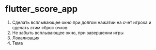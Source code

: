 # flutter_score_app

1. Сделать всплывающее окно при долгом нажатии на счет игрока и сделать этим сброс очков
2. Не забыть всплывающее окно, при завершении игры
3. Локализация
4. Тема